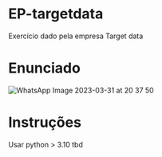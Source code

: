 # EP-targetdata
Exercício dado pela empresa Target data
# Enunciado
![WhatsApp Image 2023-03-31 at 20 37 50](https://user-images.githubusercontent.com/130921237/232326655-b5e3456a-ee0d-4662-b4aa-49563a1d4548.jpeg)
# Instruções 
Usar python > 3.10
tbd